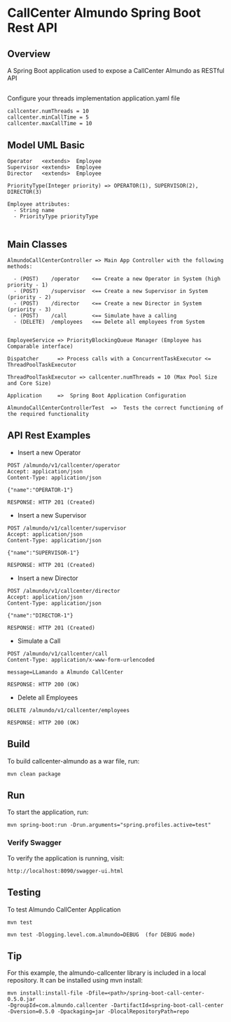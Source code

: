 # CallCenter Almundo Spring Boot Rest API

## Overview

A Spring Boot application used to expose a CallCenter Almundo as RESTful API

## 

Configure your threads implementation application.yaml file

```
callcenter.numThreads = 10
callcenter.minCallTime = 5 
callcenter.maxCallTime = 10
```

## Model UML Basic

```
Operator   <extends>  Employee 
Supervisor <extends>  Employee
Director   <extends>  Employee 

PriorityType(Integer priority) => OPERATOR(1), SUPERVISOR(2), DIRECTOR(3)

Employee attributes:
  - String name
  - PriorityType priorityType
  
```

## Main Classes

```
AlmundoCallCenterController => Main App Controller with the following methods:

  - (POST)    /operator    <== Create a new Operator in System (high priority - 1)
  - (POST)    /supervisor  <== Create a new Supervisor in System (priority - 2)
  - (POST)    /director    <== Create a new Director in System (priority - 3)
  - (POST)    /call        <== Simulate have a calling 
  - (DELETE)  /employees   <== Delete all employees from System
 

EmployeeService => PriorityBlockingQueue Manager (Employee has Comparable interface)

Dispatcher      => Process calls with a ConcurrentTaskExecutor <= ThreadPoolTaskExecutor 

ThreadPoolTaskExecutor => callcenter.numThreads = 10 (Max Pool Size and Core Size)

Application     =>  Spring Boot Application Configuration

AlmundoCallCenterControllerTest  =>  Tests the correct functioning of the required functionality

```

## API Rest Examples

- Insert a new Operator

```
POST /almundo/v1/callcenter/operator
Accept: application/json
Content-Type: application/json

{"name":"OPERATOR-1"}

RESPONSE: HTTP 201 (Created)
```

- Insert a new Supervisor

```
POST /almundo/v1/callcenter/supervisor
Accept: application/json
Content-Type: application/json

{"name":"SUPERVISOR-1"}

RESPONSE: HTTP 201 (Created)
```

- Insert a new Director

```
POST /almundo/v1/callcenter/director
Accept: application/json
Content-Type: application/json

{"name":"DIRECTOR-1"}

RESPONSE: HTTP 201 (Created)
```

- Simulate a Call 

```
POST /almundo/v1/callcenter/call
Content-Type: application/x-www-form-urlencoded

message=LLamando a Almundo CallCenter

RESPONSE: HTTP 200 (OK)
```

- Delete all Employees

```
DELETE /almundo/v1/callcenter/employees

RESPONSE: HTTP 200 (OK)
```


## Build

To build callcenter-almundo as a war file, run:

```
mvn clean package
```

## Run

To start the application, run:

```
mvn spring-boot:run -Drun.arguments="spring.profiles.active=test"

```

### Verify Swagger

To verify the application is running, visit:

```
http://localhost:8090/swagger-ui.html
```

## Testing

To test Almundo CallCenter Application

```
mvn test

mvn test -Dlogging.level.com.almundo=DEBUG  (for DEBUG mode)
```

## Tip

For this example, the almundo-callcenter library is included in a local repository. It can be
installed using mvn install:

```
mvn install:install-file -Dfile=<path>/spring-boot-call-center-0.5.0.jar 
-DgroupId=com.almundo.callcenter -DartifactId=spring-boot-call-center 
-Dversion=0.5.0 -Dpackaging=jar -DlocalRepositoryPath=repo
```
